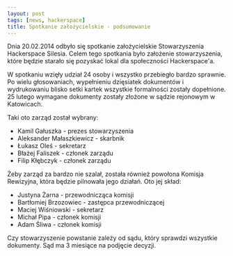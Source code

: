 ```yaml
---
layout: post
tags: [news, hackerspace]
title: Spotkanie założycielskie - podsumowanie
---
```


Dnia 20.02.2014 odbyło się spotkanie założycielskie Stowarzyszenia Hackerspace Silesia. Celem tego spotkania było założenie stowarzyszenia, które będzie starało się pozyskać lokal dla społeczności Hackerspace'a.

W spotkaniu wzięły udział 24 osoby i wszystko przebiegło bardzo sprawnie. Po wielu głosowaniach, wypełnieniu dzięsiatek dokumentów i wydrukowaniu blisko setki kartek wszystkie formalności zostały dopełnione. 25 lutego wymagane dokumenty zostały złożone w sądzie rejonowym w Katowicach.

Taki oto zarząd został wybrany:

* Kamil Gałuszka - prezes stowarzyszenia
* Aleksander Małaszkiewicz - skarbnik
* Łukasz Oleś - sekretarz
* Błażej Faliszek - członek zarządu
* Filip Kłębczyk - członek zarządu

Żeby zarząd za bardzo nie szalał, została również powołona Komisja Rewizyjna, która będzie pilnowała jego działań. Oto jej skład:

* Justyna Żarna - przewodnicząca komisji
* Bartłomiej Brzozowiec - zastępca przewodniczącej
* Maciej Wiśniowski - sekretarz
* Michał Pipa - członek komisji
* Adam Śliwa - członek komisji

Czy stowarzyszenie powstanie zależy od sądu, który sprawdzi wszystkie dokumenty. Sąd ma 3 miesiące na podjęcie decyzji. 

